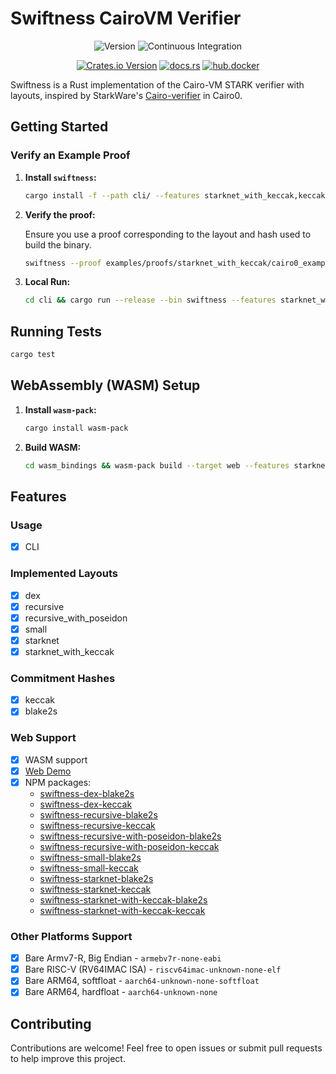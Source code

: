# Swiftness CairoVM Verifier

<div align="center">

![Version](https://img.shields.io/badge/v0.0.8-green?style=flat-square&logo=git&logoColor=white&label=version)
![Continuous Integration](https://img.shields.io/github/actions/workflow/status/iosis-tech/swiftness/ci.yml?style=flat-square&logo=githubactions&logoColor=white&label=Continuous%20Integration)

[![Crates.io Version](https://img.shields.io/crates/v/swiftness?style=flat-square&logo=lootcrate)](https://crates.io/crates/swiftness)
[![docs.rs](https://img.shields.io/docsrs/swiftness?style=flat-square&logo=docsdotrs)](https://docs.rs/swiftness/)
[![hub.docker](https://img.shields.io/docker/pulls/okm165/swiftness?style=flat-square&logo=docker&logoColor=white&label=docker)](https://hub.docker.com/repository/docker/okm165/swiftness/tags)

</div>

Swiftness is a Rust implementation of the Cairo-VM STARK verifier with layouts, inspired by StarkWare's [Cairo-verifier](https://github.com/starkware-libs/cairo-lang) in Cairo0.

## Getting Started

### Verify an Example Proof

1. **Install `swiftness`:**

   ```sh
   cargo install -f --path cli/ --features starknet_with_keccak,keccak --no-default-features
   ```

2. **Verify the proof:**

   Ensure you use a proof corresponding to the layout and hash used to build the binary.

   ```sh
   swiftness --proof examples/proofs/starknet_with_keccak/cairo0_example_proof.json
   ```

3. **Local Run:**

   ```sh
   cd cli && cargo run --release --bin swiftness --features starknet_with_keccak,keccak --no-default-features -- --proof ../examples/proofs/starknet_with_keccak/cairo0_example_proof.json
   ```

## Running Tests

```sh
cargo test
```

## WebAssembly (WASM) Setup

1. **Install `wasm-pack`:**

   ```sh
   cargo install wasm-pack
   ```

2. **Build WASM:**

   ```sh
   cd wasm_bindings && wasm-pack build --target web --features starknet_with_keccak,blake2s --no-default-features
   ```

## Features

### Usage

- [x] CLI

### Implemented Layouts

- [x] dex
- [x] recursive
- [x] recursive_with_poseidon
- [x] small
- [x] starknet
- [x] starknet_with_keccak

### Commitment Hashes

- [x] keccak
- [x] blake2s

### Web Support

- [x] WASM support
- [x] [Web Demo](https://demo.swiftness.iosis.tech/)
- [x] NPM packages:
  - [swiftness-dex-blake2s](https://www.npmjs.com/package/swiftness-dex-blake2s)
  - [swiftness-dex-keccak](https://www.npmjs.com/package/swiftness-dex-keccak)
  - [swiftness-recursive-blake2s](https://www.npmjs.com/package/swiftness-recursive-blake2s)
  - [swiftness-recursive-keccak](https://www.npmjs.com/package/swiftness-recursive-keccak)
  - [swiftness-recursive-with-poseidon-blake2s](https://www.npmjs.com/package/swiftness-recursive-with-poseidon-blake2s)
  - [swiftness-recursive-with-poseidon-keccak](https://www.npmjs.com/package/swiftness-recursive-with-poseidon-keccak)
  - [swiftness-small-blake2s](https://www.npmjs.com/package/swiftness-small-blake2s)
  - [swiftness-small-keccak](https://www.npmjs.com/package/swiftness-small-keccak)
  - [swiftness-starknet-blake2s](https://www.npmjs.com/package/swiftness-starknet-blake2s)
  - [swiftness-starknet-keccak](https://www.npmjs.com/package/swiftness-starknet-keccak)
  - [swiftness-starknet-with-keccak-blake2s](https://www.npmjs.com/package/swiftness-starknet-with-keccak-blake2s)
  - [swiftness-starknet-with-keccak-keccak](https://www.npmjs.com/package/swiftness-starknet-with-keccak-keccak)

### Other Platforms Support

- [x] Bare Armv7-R, Big Endian - `armebv7r-none-eabi`
- [x] Bare RISC-V (RV64IMAC ISA) - `riscv64imac-unknown-none-elf`
- [x] Bare ARM64, softfloat - `aarch64-unknown-none-softfloat`
- [x] Bare ARM64, hardfloat - `aarch64-unknown-none`

## Contributing

Contributions are welcome! Feel free to open issues or submit pull requests to help improve this project.
